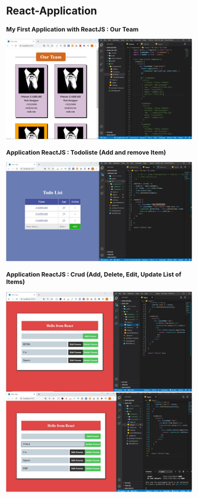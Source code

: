 # React-Application

### My First Application with ReactJS : Our Team

![screenshot](https://github.com/otmanezahhari/React-Application/blob/main/List-Our-Team/public/image/Capture.JPG)


### Application ReactJS : Todoliste (Add and remove Item)

![screenshot](https://github.com/otmanezahhari/React-Application/blob/main/Todolist/public/image/Capture.JPG)

### Application ReactJS : Crud (Add, Delete, Edit, Update List of Items)

![screenshot](https://github.com/otmanezahhari/React-Application/blob/main/Crud-app/public/image/Capture.JPG)
![screenshot](https://github.com/otmanezahhari/React-Application/blob/main/Crud-app/public/image/Capture01.JPG)

